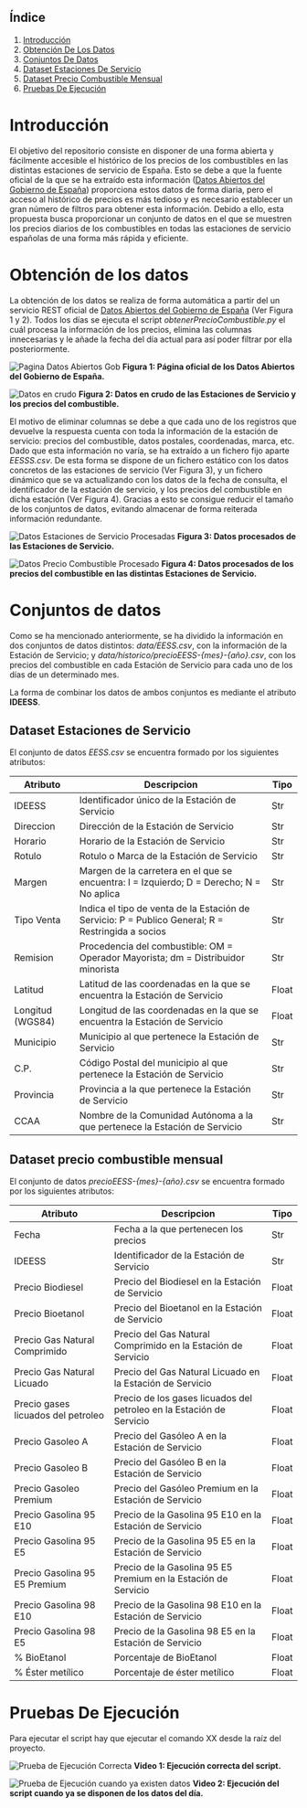 ## Índice

1. [Introducción](#Introducción)
2. [Obtención De Los Datos](#Obtención_De_Los_Datos)
3. [Conjuntos De Datos](#Conjuntos_De_Datos)
4. [Dataset Estaciones De Servicio](#Dataset_Estaciones_De_Servicio)
5. [Dataset Precio Combustible Mensual](#Dataset_Precio_Combustible_Mensual)
6. [Pruebas De Ejecución](#Pruebas_De_Ejecución)


# Introducción <a name="Introducción"></a>

El objetivo del repositorio consiste en disponer de una forma abierta y fácilmente accesible el histórico de los precios de los combustibles en las distintas estaciones de servicio de España. Esto se debe a que la fuente oficial de la que se ha extraído esta información ([Datos Abiertos del Gobierno de España](https://datos.gob.es/es/catalogo/e05068001-precio-de-carburantes-en-las-gasolineras-espanolas)) proporciona estos datos de forma diaria, pero el acceso al histórico de precios es más tedioso y es necesario establecer un gran número de filtros para obtener esta información. Debido a ello, esta propuesta busca proporcionar un conjunto de datos en el que se muestren los precios diarios de los combustibles en todas las estaciones de servicio españolas de una forma más rápida y eficiente.

# Obtención de los datos <a name="Obtención_De_Los_Datos"></a>

La obtención de los datos se realiza de forma automática a partir del un servicio REST oficial de [Datos Abiertos del Gobierno de España](https://datos.gob.es/es/catalogo/e05068001-precio-de-carburantes-en-las-gasolineras-espanolas) (Ver Figura 1 y 2). Todos los días se ejecuta el script *obtenerPrecioCombustible.py* el cuál procesa la información de los precios, elimina las columnas innecesarias y le añade la fecha del día actual para así poder filtrar por ella posteriormente.

![Pagina Datos Abiertos Gob](assets/paginaGob.png)
**Figura 1: Página oficial de los Datos Abiertos del Gobierno de España.**

![Datos en crudo](assets/datosRaw.png)
**Figura 2: Datos en crudo de las Estaciones de Servicio y los precios del combustible.**

El motivo de eliminar columnas se debe a que cada uno de los registros que devuelve la respuesta cuenta con toda la información de la estación de servicio: precios del combustible, datos postales, coordenadas, marca, etc. Dado que esta información no varía, se ha extraído a un fichero fijo aparte *EESSS.csv*. De esta forma se dispone de un fichero estático con los datos concretos de las estaciones de servicio (Ver Figura 3), y un fichero dinámico que se va actualizando con los datos de la fecha de consulta, el identificador de la estación de servicio, y los precios del combustible en dicha estación (Ver Figura 4). Gracias a esto se consigue reducir el tamaño de los conjuntos de datos, evitando almacenar de forma reiterada información redundante.

![Datos Estaciones de Servicio Procesadas](assets/datosEESSProcesados.png)
**Figura 3: Datos procesados de las Estaciones de Servicio.**

![Datos Precio Combustible Procesado](assets/datosPrecioCombustibleProcesados.png)
**Figura 4: Datos procesados de los precios del combustible en las distintas Estaciones de Servicio.**



# Conjuntos de datos <a name="Conjuntos_De_Datos"></a>

Como se ha mencionado anteriormente, se ha dividido la información en dos conjuntos de datos distintos: *data/EESS.csv*, con la información de la Estación de Servicio; y *data/historico/precioEESS-{mes}-{año}.csv*, con los precios del combustible en cada Estación de Servicio para cada uno de los días de un determinado mes.

La forma de combinar los datos de ambos conjuntos es mediante el atributo **IDEESS**.

## Dataset Estaciones de Servicio <a name="Dataset_Estaciones_De_Servicio"></a>

El conjunto de datos *EESS.csv* se encuentra formado por los siguientes atributos:

| **Atributo**     | **Descripcion**                                                                                   | **Tipo** |
|------------------|---------------------------------------------------------------------------------------------------|----------|
| IDEESS           | Identificador único de la Estación de Servicio                                                    | Str      |
| Direccion        | Dirección de la Estación de Servicio                                                              | Str      |
| Horario          | Horario de la Estación de Servicio                                                               | Str      |
| Rotulo           | Rotulo o Marca de la Estación de Servicio                                                         | Str      |
| Margen           | Margen de la carretera en el que se encuentra: I = Izquierdo; D = Derecho; N = No aplica          | Str      |
| Tipo Venta       | Indica el tipo de venta de la Estación de Servicio: P = Publico General; R = Restringida a socios | Str      |
| Remision         | Procedencia del combustible: OM = Operador Mayorista; dm = Distribuidor minorista                 | Str      |
| Latitud          | Latitud de las coordenadas en la que se encuentra la Estación de Servicio                         | Float    |
| Longitud (WGS84) | Longitud de las coordenadas en la que se encuentra la Estación de Servicio                        | Float    |
| Municipio        | Municipio al que pertenece la Estación de Servicio                                                | Str      |
| C.P.             | Código Postal del municipio al que pertenece la Estación de Servicio                              | Str      |
| Provincia        | Provincia a la que pertenece la Estación de Servicio                                              | Str      |
| CCAA           | Nombre de la Comunidad Autónoma a la que pertenece la Estación de Servicio                 | Str      |

## Dataset precio combustible mensual <a name="Dataset_Precio_Combustible_Mensual"></a>

El conjunto de datos *precioEESS-{mes}-{año}.csv* se encuentra formado por los siguientes atributos:

| **Atributo**                       | **Descripcion**                                                      | **Tipo** |
|------------------------------------|----------------------------------------------------------------------|----------|
| Fecha                              | Fecha a la que pertenecen los precios                                | Str      |
| IDEESS                             | Identificador de la Estación de Servicio                             | Str      |
| Precio Biodiesel                   | Precio del Biodiesel en la Estación de Servicio                      | Float    |
| Precio Bioetanol                   | Precio del Bioetanol en la Estación de Servicio                      | Float    |
| Precio Gas Natural Comprimido      | Precio del Gas Natural Comprimido en la Estación de Servicio         | Float    |
| Precio Gas Natural Licuado         | Precio del Gas Natural Licuado en la Estación de Servicio            | Float    |
| Precio gases licuados del petroleo | Precio de los gases licuados del petroleo en la Estación de Servicio | Float    |
| Precio Gasoleo A                   | Precio del Gasóleo A en la Estación de Servicio                      | Float    |
| Precio Gasoleo B                   | Precio del Gasóleo B en la Estación de Servicio                      | Float    |
| Precio Gasoleo Premium             | Precio del Gasóleo Premium en la Estación de Servicio                | Float    |
| Precio Gasolina 95 E10             | Precio de la Gasolina 95 E10 en la Estación de Servicio              | Float    |
| Precio Gasolina 95 E5              | Precio de la Gasolina 95 E5 en la Estación de Servicio               | Float    |
| Precio Gasolina 95 E5 Premium      | Precio de la Gasolina 95 E5 Premium en la Estación de Servicio       | Float    |
| Precio Gasolina 98 E10             | Precio de la Gasolina 98 E10 en la Estación de Servicio              | Float    |
| Precio Gasolina 98 E5              | Precio de la Gasolina 98 E5 en la Estación de Servicio               | Float    |
| % BioEtanol                        | Porcentaje de BioEtanol                                              | Float    |
| % Éster metílico                   | Porcentaje de éster metílico                                         | Float    |

# Pruebas De Ejecución <a name="Pruebas_De_Ejecución"></a>

Para ejecutar el script hay que ejecutar el comando XX desde la raíz del proyecto.

![Prueba de Ejecución Correcta](assets/demo.gif)
**Video 1: Ejecución correcta del script.**

![Prueba de Ejecución cuando ya existen datos](assets/demoExistenDatos.gif)
**Video 2: Ejecución del script cuando ya se disponen de los datos del día.**

